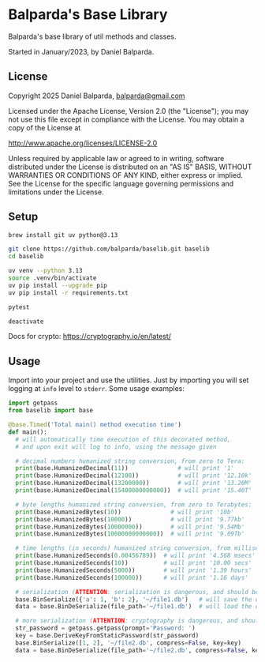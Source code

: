 # Balparda's Base Library

Balparda's base library of util methods and classes.

Started in January/2023, by Daniel Balparda.

## License

Copyright 2025 Daniel Balparda, balparda@gmail.com

Licensed under the Apache License, Version 2.0 (the "License");
you may not use this file except in compliance with the License.
You may obtain a copy of the License at

http://www.apache.org/licenses/LICENSE-2.0

Unless required by applicable law or agreed to in writing, software
distributed under the License is distributed on an "AS IS" BASIS,
WITHOUT WARRANTIES OR CONDITIONS OF ANY KIND, either express or implied.
See the License for the specific language governing permissions and
limitations under the License.

## Setup

```bash
brew install git uv python@3.13

git clone https://github.com/balparda/baselib.git baselib
cd baselib

uv venv --python 3.13
source .venv/bin/activate
uv pip install --upgrade pip
uv pip install -r requirements.txt

pytest

deactivate
```

Docs for crypto: https://cryptography.io/en/latest/

## Usage

Import into your project and use the utilities. Just by importing
you will set logging at `info` level to `stderr`. Some usage examples:

```python
import getpass
from baselib import base

@base.Timed('Total main() method execution time')
def main():
  # will automatically time execution of this decorated method,
  # and upon exit will log to info, using the message given

  # decimal numbers humanized string conversion, from zero to Tera:
  print(base.HumanizedDecimal(11))              # will print '1'
  print(base.HumanizedDecimal(12100))           # will print '12.10k'
  print(base.HumanizedDecimal(13200000))        # will print '13.20M'
  print(base.HumanizedDecimal(15400000000000))  # will print '15.40T'

  # byte lengths humanized string conversion, from zero to Terabytes:
  print(base.HumanizedBytes(10))              # will print '10b'
  print(base.HumanizedBytes(10000))           # will print '9.77kb'
  print(base.HumanizedBytes(10000000))        # will print '9.54Mb'
  print(base.HumanizedBytes(10000000000000))  # will print '9.09Tb'

  # time lengths (in seconds) humanized string conversion, from milliseconds to days:
  print(base.HumanizedSeconds(0.00456789))  # will print '4.568 msecs'
  print(base.HumanizedSeconds(10))          # will print '10.00 secs'
  print(base.HumanizedSeconds(5000))        # will print '1.39 hours'
  print(base.HumanizedSeconds(100000))      # will print '1.16 days'

  # serialization (ATTENTION: serialization is dangerous, and should be used with care!):
  base.BinSerialize({'a': 1, 'b': 2}, '~/file1.db')   # will save the dict to `file1`, compressed
  data = base.BinDeSerialize(file_path='~/file1.db')  # will load the dict from `file1`

  # more serialization (ATTENTION: cryptography is dangerous, and should be used with care!):
  str_password = getpass.getpass(prompt='Password: ')
  key = base.DeriveKeyFromStaticPassword(str_password)
  base.BinSerialize([1, 2], '~/file2.db', compress=False, key=key)             # save list to `file2`, encrypted
  data = base.BinDeSerialize(file_path='~/file2.db', compress=False, key=key)  # load list from `file2`
```
